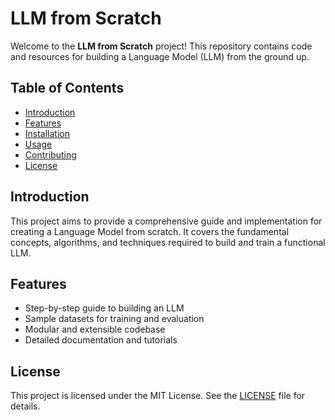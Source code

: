 # LLM from Scratch

Welcome to the **LLM from Scratch** project! This repository contains code and resources for building a Language Model (LLM) from the ground up.

## Table of Contents

- [Introduction](#introduction)
- [Features](#features)
- [Installation](#installation)
- [Usage](#usage)
- [Contributing](#contributing)
- [License](#license)

## Introduction

This project aims to provide a comprehensive guide and implementation for creating a Language Model from scratch. It covers the fundamental concepts, algorithms, and techniques required to build and train a functional LLM.

## Features

- Step-by-step guide to building an LLM
- Sample datasets for training and evaluation
- Modular and extensible codebase
- Detailed documentation and tutorials



## License

This project is licensed under the MIT License. See the [LICENSE](LICENSE) file for details.